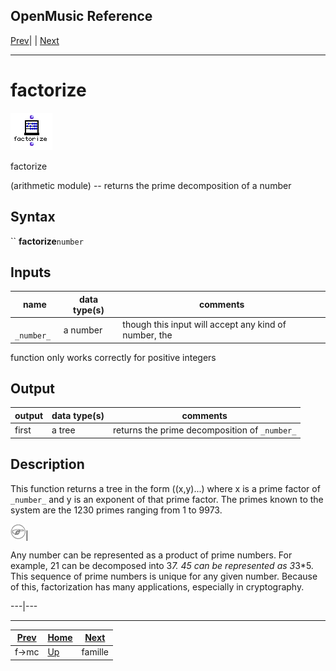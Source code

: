 OpenMusic Reference  
---  
[Prev](f-mc)| | [Next](famille)  
  
* * *

# factorize

![](figures/functions/arithmetic/factorize.png)

  
  
factorize  
  
(arithmetic module) \-- returns the prime decomposition of a number  

## Syntax

`` **factorize**` number `

## Inputs

name| data type(s)| comments  
---|---|---  
` _number_`|  a number| though this input will accept any kind of number, the
function only works correctly for positive integers  
  
## Output

output| data type(s)| comments  
---|---|---  
first| a tree| returns the prime decomposition of `_number_`  
  
## Description

This function returns a tree in the form ((x,y)...) where x is a prime factor
of `_number_` and y is an exponent of that prime factor. The primes known to
the system are the 1230 primes ranging from 1 to 9973.

![Note](figures/images/note.gif)|

Any number can be represented as a product of prime numbers. For example, 21
can be decomposed into 3*7. 45 can be represented as 3*3*5. This sequence of
prime numbers is unique for any given number. Because of this, factorization
has many applications, especially in cryptography.  
  
---|---  
  
* * *

[Prev](f-mc)| [Home](index)| [Next](famille)  
---|---|---  
f->mc| [Up](funcref.main)| famille

